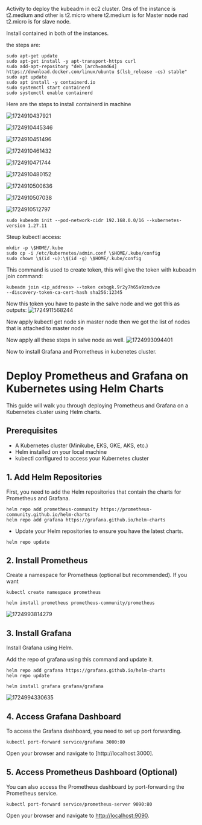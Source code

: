 Activity to deploy the kubeadm in ec2 cluster. Ons of the instance is t2.medium and other is t2.micro where t2.medium is for Master node nad t2.micro is for slave node.

Install contained in both of the instances.

the steps are:

```
sudo apt-get update
sudo apt-get install -y apt-transport-https curl
sudo add-apt-repository "deb [arch=amd64] https://download.docker.com/linux/ubuntu $(lsb_release -cs) stable"
sudo apt update
sudo apt install -y containerd.io
sudo systemctl start containerd
sudo systemctl enable containerd
```

Here are the steps to install containerd in machine

![1724910437921](images/Readme/1724910437921.png)

![1724910445346](images/Readme/1724910445346.png)

![1724910451496](images/Readme/1724910451496.png)

![1724910461432](images/Readme/1724910461432.png)

![1724910471744](images/Readme/1724910471744.png)

![1724910480152](images/Readme/1724910480152.png)

![1724910500636](images/Readme/1724910500636.png)

![1724910507038](images/Readme/1724910507038.png)

![1724910512797](images/Readme/1724910512797.png)

```
sudo kubeadm init --pod-network-cidr 192.168.0.0/16 --kubernetes-version 1.27.11
```

Steup kubectl access:

```
mkdir -p \$HOME/.kube
sudo cp -i /etc/kubernetes/admin.conf \$HOME/.kube/config
sudo chown \$(id -u):\$(id -g) \$HOME/.kube/config
```

This command is used to create token, this will give the token with kubeadm join command:

```
kubeadm join <ip_address> --token cebqgk.9r2y7h65a9zndvze
--discovery-token-ca-cert-hash sha256:12345
```

Now this token you have to paste in the salve node and we got this as outputs:
![1724911568244](images/Readme/1724911568244.png)

Now apply kubectl get node sin master node then we got the list of nodes that is attached to master node

Now apply all these steps in salve node as well.
![1724993094401](images/Readme/1724993094401.png)

Now to install Grafana and Prometheus in kubenetes cluster.


# Deploy Prometheus and Grafana on Kubernetes using Helm Charts

This guide will walk you through deploying Prometheus and Grafana on a Kubernetes cluster using Helm charts.

## Prerequisites

* A Kubernetes cluster (Minikube, EKS, GKE, AKS, etc.)
* Helm installed on your local machine
* kubectl configured to access your Kubernetes cluster

## 1. Add Helm Repositories

First, you need to add the Helm repositories that contain the charts for Prometheus and Grafana.


```
helm repo add prometheus-community https://prometheus-community.github.io/helm-charts
helm repo add grafana https://grafana.github.io/helm-charts
```


* Update your Helm repositories to ensure you have the latest charts.

```
helm repo update
```


## 2. Install Prometheus

Create a namespace for Prometheus (optional but recommended). If you want

```
kubectl create namespace prometheus
```

```
helm install prometheus prometheus-community/prometheus
```

![1724993814279](images/Readme/1724993814279.png)


## 3. Install Grafana

Install Grafana using Helm.

Add the repo of grafana using this command and update it.

```
helm repo add grafana https://grafana.github.io/helm-charts
helm repo update
```

```
helm install grafana grafana/grafana 
```

![1724994330635](images/Readme/1724994330635.png)


## 4. Access Grafana Dashboard

To access the Grafana dashboard, you need to set up port forwarding.

```
kubectl port-forward service/grafana 3000:80 
```

Open your browser and navigate to [http://localhost:3000].


## 5. Access Prometheus Dashboard (Optional)

You can also access the Prometheus dashboard by port-forwarding the Prometheus service.

```
kubectl port-forward service/prometheus-server 9090:80 
```

Open your browser and navigate to [http://localhost:9090](http://localhost:9090/).
